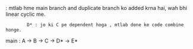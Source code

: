 <!-- git rebase main --> : mtlab hme main branch and duplicate branch ko added krna hai, wah bhi linear cyclic me.
            D* : jo ki C pe dependent hoga , mtlab done ke code combine honge.

main : A -> B -> C -> D* -> E*